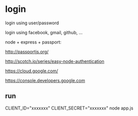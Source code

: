 # login

login using user/password

login using facebook, gmail, github, ...

node + express + passport:

http://passportjs.org/

http://scotch.io/series/easy-node-authentication

https://cloud.google.com/

https://console.developers.google.com

## run

CLIENT_ID="xxxxxxx" CLIENT_SECRET="xxxxxxx" node app.js